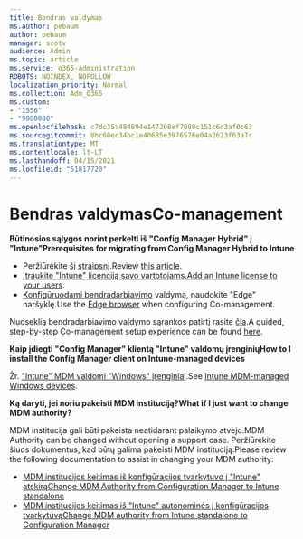```yaml
---
title: Bendras valdymas
ms.author: pebaum
author: pebaum
manager: scotv
audience: Admin
ms.topic: article
ms.service: o365-administration
ROBOTS: NOINDEX, NOFOLLOW
localization_priority: Normal
ms.collection: Adm_O365
ms.custom:
- "1556"
- "9000080"
ms.openlocfilehash: c7dc35a484894e147208ef7080c151c6d3af0c63
ms.sourcegitcommit: 8bc60ec34bc1e40685e3976576e04a2623f63a7c
ms.translationtype: MT
ms.contentlocale: lt-LT
ms.lasthandoff: 04/15/2021
ms.locfileid: "51817720"
---
```

# <a name="co-management"></a><span data-ttu-id="d42bb-102">Bendras valdymas</span><span class="sxs-lookup"><span data-stu-id="d42bb-102">Co-management</span></span>

<span data-ttu-id="d42bb-103">**Būtinosios sąlygos norint perkelti iš "Config Manager Hybrid" į "Intune"**</span><span class="sxs-lookup"><span data-stu-id="d42bb-103">**Prerequisites for migrating from Config Manager Hybrid to Intune**</span></span>

- <span data-ttu-id="d42bb-104">Peržiūrėkite [šį straipsnį](https://docs.microsoft.com/mem/configmgr/mdm/understand/what-happened-to-hybrid).</span><span class="sxs-lookup"><span data-stu-id="d42bb-104">Review [this article](https://docs.microsoft.com/mem/configmgr/mdm/understand/what-happened-to-hybrid).</span></span>
- <span data-ttu-id="d42bb-105">[Įtraukite "Intune" licenciją savo vartotojams.](https://docs.microsoft.com/mem/intune/fundamentals/licenses-assign)</span><span class="sxs-lookup"><span data-stu-id="d42bb-105">[Add an Intune license to your users](https://docs.microsoft.com/mem/intune/fundamentals/licenses-assign).</span></span>
- <span data-ttu-id="d42bb-106">[Konfigūruodami bendradarbiavimo](https://www.microsoft.com/edge) valdymą, naudokite "Edge" naršyklę.</span><span class="sxs-lookup"><span data-stu-id="d42bb-106">Use the [Edge browser](https://www.microsoft.com/edge) when configuring Co-management.</span></span>

<span data-ttu-id="d42bb-107">Nuoseklią bendradarbiavimo valdymo sąrankos patirtį rasite [čia](https://admin.microsoft.com/AdminPortal/Home?#/modernonboarding/comanagesetupguide).</span><span class="sxs-lookup"><span data-stu-id="d42bb-107">A guided, step-by-step Co-management setup experience can be found [here](https://admin.microsoft.com/AdminPortal/Home?#/modernonboarding/comanagesetupguide).</span></span>

<span data-ttu-id="d42bb-108">**Kaip įdiegti "Config Manager" klientą "Intune" valdomų įrenginių**</span><span class="sxs-lookup"><span data-stu-id="d42bb-108">**How to I install the Config Manager client on Intune-managed devices**</span></span>

<span data-ttu-id="d42bb-109">Žr. ["Intune" MDM valdomi "Windows" įrenginiai](https://docs.microsoft.com/mem/configmgr/core/clients/deploy/deploy-clients-to-windows-computers#bkmk_mdm).</span><span class="sxs-lookup"><span data-stu-id="d42bb-109">See [Intune MDM-managed Windows devices](https://docs.microsoft.com/mem/configmgr/core/clients/deploy/deploy-clients-to-windows-computers#bkmk_mdm).</span></span>

<span data-ttu-id="d42bb-110">**Ką daryti, jei noriu pakeisti MDM instituciją?**</span><span class="sxs-lookup"><span data-stu-id="d42bb-110">**What if I just want to change MDM authority?**</span></span>

<span data-ttu-id="d42bb-111">MDM institucija gali būti pakeista neatidarant palaikymo atvejo.</span><span class="sxs-lookup"><span data-stu-id="d42bb-111">MDM Authority can be changed without opening a support case.</span></span> <span data-ttu-id="d42bb-112">Peržiūrėkite šiuos dokumentus, kad būtų galima pakeisti MDM instituciją:</span><span class="sxs-lookup"><span data-stu-id="d42bb-112">Please review the following documentation to assist in changing your MDM authority:</span></span>

- [<span data-ttu-id="d42bb-113">MDM institucijos keitimas iš konfigūracijos tvarkytuvo į "Intune" atskirą</span><span class="sxs-lookup"><span data-stu-id="d42bb-113">Change MDM Authority from Configuration Manager to Intune standalone</span></span>](https://docs.microsoft.com/mem/configmgr/mdm/understand/what-happened-to-hybrid)
- [<span data-ttu-id="d42bb-114">MDM institucijos keitimas iš "Intune" autonominės į konfigūracijos tvarkytuvą</span><span class="sxs-lookup"><span data-stu-id="d42bb-114">Change MDM authority from Intune standalone to Configuration Manager</span></span>](https://docs.microsoft.com/mem/configmgr/mdm/understand/what-happened-to-hybrid)
